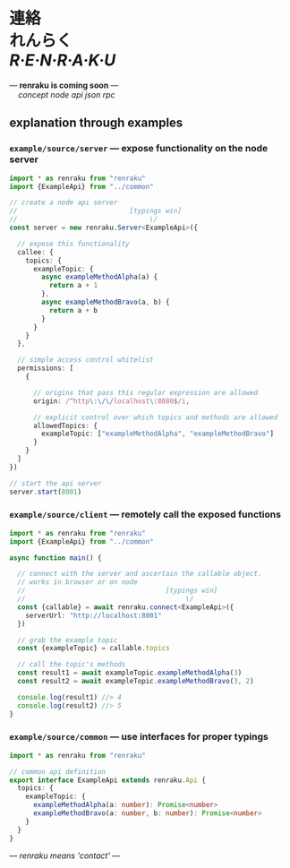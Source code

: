 
# 連絡 <br/> れんらく <br/> ***R·E·N·R·A·K·U***

— **renraku is coming soon** —  
&nbsp;&nbsp;&nbsp; *concept node api json rpc*  

## explanation through examples

### `example/source/server` — expose functionality on the node server

```ts
import * as renraku from "renraku"
import {ExampleApi} from "../common"

// create a node api server
//                            [typings win]
//                                 \/
const server = new renraku.Server<ExampleApi>({

  // expose this functionality
  callee: {
    topics: {
      exampleTopic: {
        async exampleMethodAlpha(a) {
          return a + 1
        },
        async exampleMethodBravo(a, b) {
          return a + b
        }
      }
    }
  },

  // simple access control whitelist
  permissions: [
    {

      // origins that pass this regular expression are allowed
      origin: /^http\:\/\/localhost\:8080$/i,

      // explicit control over which topics and methods are allowed
      allowedTopics: {
        exampleTopic: ["exampleMethodAlpha", "exampleMethodBravo"]
      }
    }
  ]
})

// start the api server
server.start(8001)
```

### `example/source/client` — remotely call the exposed functions

```ts
import * as renraku from "renraku"
import {ExampleApi} from "../common"

async function main() {

  // connect with the server and ascertain the callable object.
  // works in browser or on node
  //                                   [typings win]
  //                                        \/
  const {callable} = await renraku.connect<ExampleApi>({
    serverUrl: "http://localhost:8001"
  })

  // grab the example topic
  const {exampleTopic} = callable.topics

  // call the topic's methods
  const result1 = await exampleTopic.exampleMethodAlpha(3)
  const result2 = await exampleTopic.exampleMethodBravo(3, 2)

  console.log(result1) //> 4
  console.log(result2) //> 5
}
```

### `example/source/common` — use interfaces for proper typings

```ts
import * as renraku from "renraku"

// common api definition
export interface ExampleApi extends renraku.Api {
  topics: {
    exampleTopic: {
      exampleMethodAlpha(a: number): Promise<number>
      exampleMethodBravo(a: number, b: number): Promise<number>
    }
  }
}
```

— *renraku means 'contact'* —
